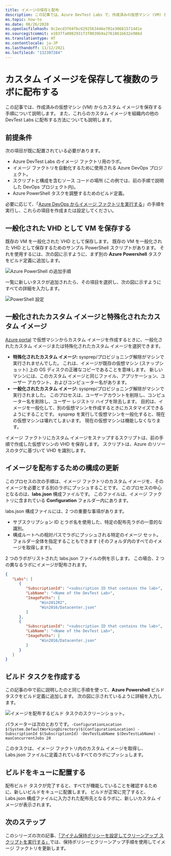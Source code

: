 ```yaml
---
title: イメージの保存と配布
description: この記事では、Azure DevTest Labs で、作成済みの仮想マシン (VM) からカスタム イメージを保存する手順について説明します。
ms.topic: how-to
ms.date: 06/26/2020
ms.openlocfilehash: 0c2ecd3f64fbc6292563446e701e306815714d1e
ms.sourcegitcommit: e1037fa0082931f3f0039b9a2761861b632e986d
ms.translationtype: HT
ms.contentlocale: ja-JP
ms.lasthandoff: 11/12/2021
ms.locfileid: "132397284"
---
```

# <a name="save-custom-images-and-distribute-to-multiple-labs"></a>カスタム イメージを保存して複数のラボに配布する
この記事では、作成済みの仮想マシン (VM) からカスタム イメージを保存する手順について説明します。 また、これらのカスタム イメージを組織内の他の DevTest Labs に配布する方法についても説明します。

## <a name="prerequisites"></a>前提条件
次の項目が既に配置されている必要があります。

- Azure DevTest Labs のイメージ ファクトリ用のラボ。
- イメージ ファクトリを自動化するために使用される Azure DevOps プロジェクト。
- スクリプトと構成を含むソース コードの場所 (この例では、前の手順で説明した DevOps プロジェクト内)。
- Azure PowerShell タスクを調整するためのビルド定義。

必要に応じて、「[Azure DevOps からイメージ ファクトリを実行する](image-factory-set-up-devops-lab.md)」の手順を実行し、これらの項目を作成または設定してください。 

## <a name="save-vms-as-generalized-vhds"></a>一般化された VHD として VM を保存する
既存の VM を一般化された VHD として保存します。  既存の VM を一般化された VHD として保存するためのサンプル PowerShell スクリプトがあります。 それを使用するには、次の図に示すように、まず別の **Azure Powershell** タスクをビルド定義に追加します。

![Azure PowerShell の追加手順](./media/save-distribute-custom-images/powershell-step.png)

一覧に新しいタスクが追加されたら、その項目を選択し、次の図に示すようにすべての詳細を入力します。 

![PowerShell 設定](./media/save-distribute-custom-images/powershell-settings.png)


## <a name="generalized-vs-specialized-custom-images"></a>一般化されたカスタム イメージと特殊化されたカスタム イメージ
[Azure portal](https://portal.azure.com) で仮想マシンからカスタム イメージを作成するときに、一般化されたカスタム イメージまたは特殊化されたカスタム イメージを選択できます。

- **特殊化されたカスタム イメージ:** sysprep/プロビジョニング解除がマシンで実行されませんでした。 これは、イメージが既存の仮想マシン (スナップショット) 上の OS ディスクの正確なコピーであることを意味します。  新しいマシンには、このカスタム イメージと同じファイル、アプリケーション、ユーザー アカウント、およびコンピューター名があります。
- **一般化されたカスタム イメージ:** sysprep/プロビジョニング解除がマシンで実行されました。  このプロセスは、ユーザーアカウントを削除し、コンピューター名を削除し、ユーザー レジストリ ハイブを除去します。 目的は、イメージを一般化して、別の仮想マシンを作成するときにカスタマイズできるようにすることです。  sysprep を実行して仮想マシンを一般化すると、現在の仮想マシンは壊れてしまいます。 現在の仮想マシンは機能しなくなります。

イメージ ファクトリにカスタム イメージをスナップするスクリプトは、前の手順で作成した仮想マシンの VHD を保存します。 スクリプトは、Azure のリソースのタグに基づいて VHD を識別します。

## <a name="update-configuration-for-distributing-images"></a>イメージを配布するための構成の更新
このプロセスの次の手順は、イメージ ファクトリのカスタム イメージを、そのイメージを必要とする別のラボにプッシュすることです。 このプロセスの中心となるのは、**labs.json** 構成ファイルです。 このファイルは、イメージ ファクトリに含まれている **Configuration** フォルダー内にあります。

labs.json 構成ファイルには、2 つの重要な事項があります。

- サブスクリプション ID とラボ名を使用した、特定の配布先ラボの一意的な識別。
- 構成ルートへの相対パスでラボにプッシュされる特定のイメージ セット。 フォルダー全体を指定することもできます (そのフォルダ内のすべてのイメージを取得します)。

2 つのラボがリストされた labs.json ファイルの例を示します。 この場合、2 つの異なるラボにイメージが配布されます。

```json
{
   "Labs": [
      {
         "SubscriptionId": "<subscription ID that contains the lab>",
         "LabName": "<Name of the DevTest Lab>",
         "ImagePaths": [
               "Win2012R2",
               "Win2016/Datacenter.json"
         ]
      },
      {
         "SubscriptionId": "<subscription ID that contains the lab>",
         "LabName": "<Name of the DevTest Lab>",
         "ImagePaths": [
               "Win2016/Datacenter.json"
         ]
      }
   ]
}
```

## <a name="create-a-build-task"></a>ビルド タスクを作成する
この記事の中で前に説明したのと同じ手順を使って、**Azure Powershell** ビルド タスクをビルド定義に追加します。 次の図に示されているように詳細を入力します。 

![イメージを配布するビルド タスクのスクリーンショット。](./media/save-distribute-custom-images/second-build-task-powershell.png)

パラメーターは次のとおりです。`-ConfigurationLocation $(System.DefaultWorkingDirectory)$(ConfigurationLocation) -SubscriptionId $(SubscriptionId) -DevTestLabName $(DevTestLabName) -maxConcurrentJobs 20`

このタスクは、イメージ ファクトリ内のカスタム イメージを取得し、Labs.json ファイルに定義されているすべてのラボにプッシュします。

## <a name="queue-the-build"></a>ビルドをキューに配置する
配布ビルド タスクが完了すると、すべてが機能していることを確認するために、新しいビルドをキューに配置します。 ビルドが正常に完了すると、Labs.json 構成ファイルに入力された配布先となるラボに、新しいカスタム イメージが表示されます。

## <a name="next-steps"></a>次のステップ
このシリーズの次の記事、[「アイテム保持ポリシーを設定してクリーンアップ スクリプトを実行する」](image-factory-set-retention-policy-cleanup.md)では、保持ポリシーとクリーンアップ手順を使用してイメージ ファクトリを更新します。
